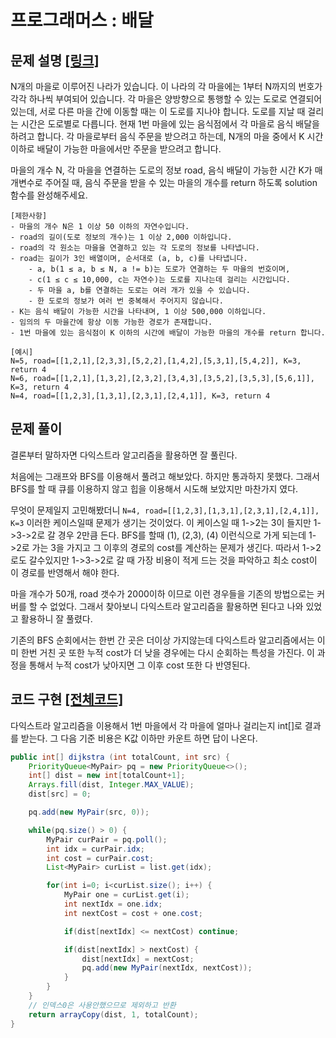 # 프로그래머스 : 배달

## 문제 설명 [[링크]](https://programmers.co.kr/learn/courses/30/lessons/12978)

N개의 마을로 이루어진 나라가 있습니다. 이 나라의 각 마을에는 1부터 N까지의 번호가 각각 하나씩 부여되어 있습니다. 각 마을은 양방향으로 통행할 수 있는 도로로 연결되어 있는데, 서로 다른 마을 간에 이동할 때는 이 도로를 지나야 합니다. 도로를 지날 때 걸리는 시간은 도로별로 다릅니다. 현재 1번 마을에 있는 음식점에서 각 마을로 음식 배달을 하려고 합니다. 각 마을로부터 음식 주문을 받으려고 하는데, N개의 마을 중에서 K 시간 이하로 배달이 가능한 마을에서만 주문을 받으려고 합니다. 

마을의 개수 N, 각 마을을 연결하는 도로의 정보 road, 음식 배달이 가능한 시간 K가 매개변수로 주어질 때, 음식 주문을 받을 수 있는 마을의 개수를 return 하도록 solution 함수를 완성해주세요.

```
[제한사항]
- 마을의 개수 N은 1 이상 50 이하의 자연수입니다.
- road의 길이(도로 정보의 개수)는 1 이상 2,000 이하입니다.
- road의 각 원소는 마을을 연결하고 있는 각 도로의 정보를 나타냅니다.
- road는 길이가 3인 배열이며, 순서대로 (a, b, c)를 나타냅니다.
    - a, b(1 ≤ a, b ≤ N, a != b)는 도로가 연결하는 두 마을의 번호이며, 
    - c(1 ≤ c ≤ 10,000, c는 자연수)는 도로를 지나는데 걸리는 시간입니다.
    - 두 마을 a, b를 연결하는 도로는 여러 개가 있을 수 있습니다.
    - 한 도로의 정보가 여러 번 중복해서 주어지지 않습니다.
- K는 음식 배달이 가능한 시간을 나타내며, 1 이상 500,000 이하입니다.
- 임의의 두 마을간에 항상 이동 가능한 경로가 존재합니다.
- 1번 마을에 있는 음식점이 K 이하의 시간에 배달이 가능한 마을의 개수를 return 합니다.

[예시]
N=5, road=[[1,2,1],[2,3,3],[5,2,2],[1,4,2],[5,3,1],[5,4,2]], K=3, return 4
N=6, road=[[1,2,1],[1,3,2],[2,3,2],[3,4,3],[3,5,2],[3,5,3],[5,6,1]], K=3, return 4
N=4, road=[[1,2,3],[1,3,1],[2,3,1],[2,4,1]], K=3, return 4
```





## 문제 풀이

결론부터 말하자면 다익스트라 알고리즘을 활용하면 잘 풀린다. 

처음에는 그래프와 BFS를 이용해서 풀려고 해보았다. 하지만 통과하지 못했다. 그래서 BFS를 할 때 큐를 이용하지 않고 힙을 이용해서 시도해 보았지만 마찬가지 였다.

무엇이 문제일지 고민해봤더니 `N=4, road=[[1,2,3],[1,3,1],[2,3,1],[2,4,1]], K=3` 이러한 케이스일때 문제가 생기는 것이었다. 이 케이스일 때 1->2는 3이 들지만 1->3->2로 갈 경우 2만큼 든다. BFS를 할때 (1), (2,3), (4) 이런식으로 가게 되는데 1->2로 가는 3을 가지고 그 이후의 경로의 cost를 계산하는 문제가 생긴다. 따라서 1->2로도 갈수있지만 1->3->2로 갈 때 가장 비용이 적게 드는 것을 파악하고 최소 cost이 이 경로를 반영해서 해야 한다.

마을 개수가 50개, road 갯수가 2000이하 이므로 이런 경우들을 기존의 방법으로는 커버를 할 수 없었다. 그래서 찾아보니 다익스트라 알고리즘을 활용하면 된다고 나와 있었고 활용하니 잘 풀렸다.

기존의 BFS 순회에서는 한번 간 곳은 더이상 가지않는데 다익스트라 알고리즘에서는 이미 한번 거친 곳 또한 누적 cost가 더 낮을 경우에는 다시 순회하는 특성을 가진다. 이 과정을 통해서 누적 cost가 낮아지면 그 이후 cost 또한 다 반영된다.





## 코드 구현 [[전체코드]](Solution.java)

다익스트라 알고리즘을 이용해서 1번 마을에서 각 마을에 얼마나 걸리는지 int[]로 결과를 받는다. 그 다음 기준 비용은 K값 이하만 카운트 하면 답이 나온다.

```java
public int[] dijkstra (int totalCount, int src) {
    PriorityQueue<MyPair> pq = new PriorityQueue<>();
    int[] dist = new int[totalCount+1];
    Arrays.fill(dist, Integer.MAX_VALUE);
    dist[src] = 0;

    pq.add(new MyPair(src, 0));

    while(pq.size() > 0) {
        MyPair curPair = pq.poll();
        int idx = curPair.idx;
        int cost = curPair.cost;
        List<MyPair> curList = list.get(idx);

        for(int i=0; i<curList.size(); i++) {
            MyPair one = curList.get(i);
            int nextIdx = one.idx;
            int nextCost = cost + one.cost;

            if(dist[nextIdx] <= nextCost) continue;

            if(dist[nextIdx] > nextCost) {
                dist[nextIdx] = nextCost;
                pq.add(new MyPair(nextIdx, nextCost));
            }
        }
    }
    // 인덱스0은 사용안했으므로 제외하고 반환
    return arrayCopy(dist, 1, totalCount);
}
```

